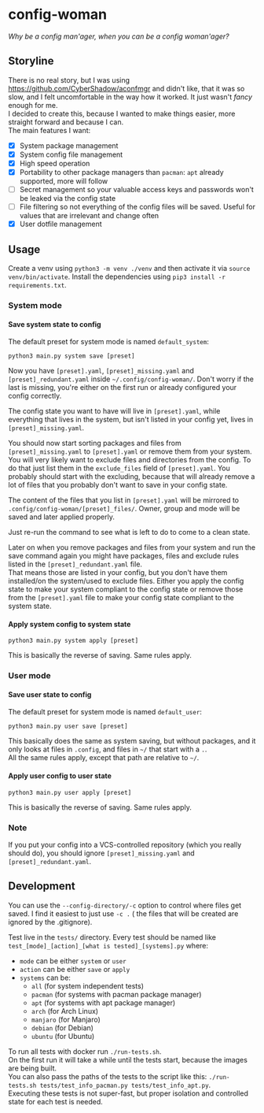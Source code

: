 # config-woman

_Why be a config man'ager, when you can be a config woman'ager?_

## Storyline

There is no real story, but I was using https://github.com/CyberShadow/aconfmgr and didn't like, that it was so slow,
and I felt uncomfortable in the way how it worked. It just wasn't _fancy_ enough for me.  
I decided to create this, because I wanted to make things easier, more straight forward and because I can.  
The main features I want:

- [x] System package management
- [x] System config file management
- [x] High speed operation
- [x] Portability to other package managers than `pacman`: `apt` already supported, more will follow
- [ ] Secret management so your valuable access keys and passwords won't be leaked via the config state
- [ ] File filtering so not everything of the config files will be saved. Useful for values that are irrelevant and
  change often
- [x] User dotfile management

## Usage

Create a venv using `python3 -m venv ./venv` and then activate it via `source venv/bin/activate`. Install the
dependencies using `pip3 install -r requirements.txt`.

### System mode

#### Save system state to config

The default preset for system mode is named `default_system`:

```
python3 main.py system save [preset]
```

Now you have `[preset].yaml`, `[preset]_missing.yaml` and `[preset]_redundant.yaml` inside `~/.config/config-woman/`.
Don't worry if the last is missing, you're either on the first run or already configured your config correctly.

The config state you want to have will live in `[preset].yaml`, while everything that lives in the system, but isn't
listed in your config yet, lives in `[preset]_missing.yaml`.

You should now start sorting packages and files from `[preset]_missing.yaml` to `[preset].yaml` or remove them from your
system. You will very likely want to exclude files and directories from the config. To do that just list them in
the `exclude_files` field of `[preset].yaml`. You probably should start with the excluding, because that will already
remove a lot of files that you probably don't want to save in your config state.

The content of the files that you list in `[preset].yaml` will be mirrored to `.config/config-woman/[preset]_files/`.
Owner, group and mode will be saved and later applied properly.

Just re-run the command to see what is left to do to come to a clean state.

Later on when you remove packages and files from your system and run the save command again you might have packages,
files and exclude rules listed in the `[preset]_redundant.yaml` file.  
That means those are listed in your config, but you don't have them installed/on the system/used to exclude files.
Either you apply the config state to make your system compliant to the config state or remove those from
the `[preset].yaml` file to make your config state compliant to the system state.

#### Apply system config to system state

```
python3 main.py system apply [preset]
```

This is basically the reverse of saving. Same rules apply.

### User mode

#### Save user state to config

The default preset for system mode is named `default_user`:

```
python3 main.py user save [preset]
```

This basically does the same as system saving, but without packages, and it only looks at files in `.config`, and files
in `~/` that start with a `.`.  
All the same rules apply, except that path are relative to `~/`.

#### Apply user config to user state

```
python3 main.py user apply [preset]
```

This is basically the reverse of saving. Same rules apply.

### Note

If you put your config into a VCS-controlled repository (which you really should do), you should
ignore `[preset]_missing.yaml` and `[preset]_redundant.yaml`.

## Development

You can use the `--config-directory/-c` option to control where files get saved. I find it easiest to just use `-c .` (
the files that will be created are ignored by the .gitignore).

Test live in the `tests/` directory. Every test should be named
like `test_[mode]_[action]_[what is tested]_[systems].py` where:

- `mode` can be either `system` or `user`
- `action` can be either `save` or `apply`
- `systems` can be:
    - `all` (for system independent tests)
    - `pacman` (for systems with pacman package manager)
    - `apt` (for systems with apt package manager)
    - `arch` (for Arch Linux)
    - `manjaro` (for Manjaro)
    - `debian` (for Debian)
    - `ubuntu` (for Ubuntu)

To run all tests with docker run `./run-tests.sh`.  
On the first run it will take a while until the tests start, because the images are being built.  
You can also pass the paths of the tests to the script like
this: `./run-tests.sh tests/test_info_pacman.py tests/test_info_apt.py`.  
Executing these tests is not super-fast, but proper isolation and controlled state for each test is needed.